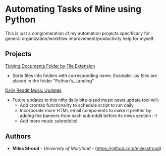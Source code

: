 # Automating Tasks of Mine using Python

This is just a conglomeration of my automation projects specifically for general organization/workflow improvement/productivity help for myself. 

## Projects
[Tidying Documents Folder by File Extension](https://github.com/milesstroud/python-automationhelpers/blob/master/tidy_files.py)
  - Sorts files into folders with corresponding name. Example: .py files are placed in the folder "Python's_Landing"

[Daily Reddit Music Updates](https://github.com/milesstroud/python-automationhelpers/blob/master/RedditMusic(P).py)
  - Future updates to this nifty daily bite-sized music news update tool will:
    - Add crontab functionality to schedule script to run daily
    - Incorporate more HTML email components to make it prettier by adding the banners from each subreddit before its news section :-)
    - Add more music subreddits!
## Authors

* **Miles Stroud** - *University of Maryland* - (https://github.com/milesstroud)



